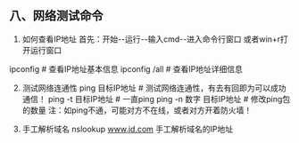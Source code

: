 ## 八、网络测试命令

1. 如何查看IP地址
首先：开始--运行--输入cmd--进入命令行窗口 或者win+r打开运行窗口

ipconfig # 查看IP地址基本信息 
ipconfig /all # 查看IP地址详细信息

2. 测试网络连通性
ping 目标IP地址 # 测试网络连通性，有去有回即为可以成功通信！ 
ping -t 目标IP地址 # 一直ping 
ping -n 数字 目标IP地址 # 修改ping包的数量 注：如ping不通，可能对方不在线，或者对方开着防火墙！ 

3. 手工解析域名
nslookup www.jd.com 手工解析域名的IP地址